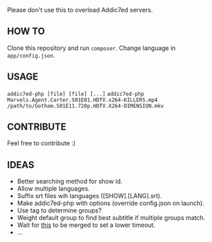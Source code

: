 Please don't use this to overload Addic7ed servers.

## HOW TO

Clone this repository and run `composer`.
Change language in `app/config.json`.

## USAGE

`addic7ed-php [file] [file] [...]`
`addic7ed-php Marvels.Agent.Carter.S01E01.HDTV.x264-KILLERS.mp4 /path/to/Gotham.S01E11.720p.HDTV.X264-DIMENSION.mkv`

## CONTRIBUTE

Feel free to contribute :)

## IDEAS

* Better searching method for show id.
* Allow multiple languages.
* Suffix srt files wih languages ([SHOW].[LANG].srt).
* Make addic7ed-php with options (override config.json on launch).
* Use tag to determine groups?
* Weight default group to find best subtitle if multiple groups match.
* Wait for [this](https://github.com/FriendsOfPHP/Goutte/pull/158) to be merged to set a lower timeout.
* ...